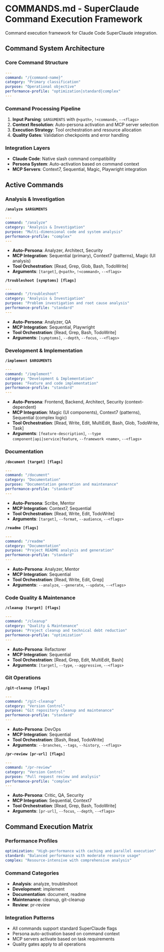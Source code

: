 # COMMANDS.md - SuperClaude Command Execution Framework

Command execution framework for Claude Code SuperClaude integration.

## Command System Architecture

### Core Command Structure
```yaml
---
command: "/{command-name}"
category: "Primary classification"
purpose: "Operational objective"
performance-profile: "optimization|standard|complex"
---
```

### Command Processing Pipeline
1. **Input Parsing**: `$ARGUMENTS` with `@<path>`, `!<command>`, `--<flags>`
2. **Context Resolution**: Auto-persona activation and MCP server selection
3. **Execution Strategy**: Tool orchestration and resource allocation
4. **Quality Gates**: Validation checkpoints and error handling

### Integration Layers
- **Claude Code**: Native slash command compatibility
- **Persona System**: Auto-activation based on command context
- **MCP Servers**: Context7, Sequential, Magic, Playwright integration

## Active Commands

### Analysis & Investigation

**`/analyze $ARGUMENTS`**
```yaml
---
command: "/analyze"
category: "Analysis & Investigation"
purpose: "Multi-dimensional code and system analysis"
performance-profile: "complex"
---
```
- **Auto-Persona**: Analyzer, Architect, Security
- **MCP Integration**: Sequential (primary), Context7 (patterns), Magic (UI analysis)
- **Tool Orchestration**: [Read, Grep, Glob, Bash, TodoWrite]
- **Arguments**: `[target]`, `@<path>`, `!<command>`, `--<flags>`

**`/troubleshoot [symptoms] [flags]`**
```yaml
---
command: "/troubleshoot"
category: "Analysis & Investigation"
purpose: "Problem investigation and root cause analysis"
performance-profile: "standard"
---
```
- **Auto-Persona**: Analyzer, QA
- **MCP Integration**: Sequential, Playwright
- **Tool Orchestration**: [Read, Grep, Bash, TodoWrite]
- **Arguments**: `[symptoms]`, `--depth`, `--focus`, `--<flags>`

### Development & Implementation

**`/implement $ARGUMENTS`**
```yaml
---
command: "/implement"
category: "Development & Implementation"
purpose: "Feature and code implementation"
performance-profile: "standard"
---
```
- **Auto-Persona**: Frontend, Backend, Architect, Security (context-dependent)
- **MCP Integration**: Magic (UI components), Context7 (patterns), Sequential (complex logic)
- **Tool Orchestration**: [Read, Write, Edit, MultiEdit, Bash, Glob, TodoWrite, Task]
- **Arguments**: `[feature-description]`, `--type component|api|service|feature`, `--framework <name>`, `--<flags>`

### Documentation

**`/document [target] [flags]`**
```yaml
---
command: "/document"
category: "Documentation"
purpose: "Documentation generation and maintenance"
performance-profile: "standard"
---
```
- **Auto-Persona**: Scribe, Mentor
- **MCP Integration**: Context7, Sequential
- **Tool Orchestration**: [Read, Write, Edit, TodoWrite]
- **Arguments**: `[target]`, `--format`, `--audience`, `--<flags>`

**`/readme [flags]`**
```yaml
---
command: "/readme"
category: "Documentation"
purpose: "Project README analysis and generation"
performance-profile: "standard"
---
```
- **Auto-Persona**: Analyzer, Mentor
- **MCP Integration**: Sequential
- **Tool Orchestration**: [Read, Write, Edit, Grep]
- **Arguments**: `--analyze`, `--generate`, `--update`, `--<flags>`

### Code Quality & Maintenance

**`/cleanup [target] [flags]`**
```yaml
---
command: "/cleanup"
category: "Quality & Maintenance"
purpose: "Project cleanup and technical debt reduction"
performance-profile: "optimization"
---
```
- **Auto-Persona**: Refactorer
- **MCP Integration**: Sequential
- **Tool Orchestration**: [Read, Grep, Edit, MultiEdit, Bash]
- **Arguments**: `[target]`, `--type`, `--aggressive`, `--<flags>`

### Git Operations

**`/git-cleanup [flags]`**
```yaml
---
command: "/git-cleanup"
category: "Version Control"
purpose: "Git repository cleanup and maintenance"
performance-profile: "standard"
---
```
- **Auto-Persona**: DevOps
- **MCP Integration**: Sequential
- **Tool Orchestration**: [Bash, Read, TodoWrite]
- **Arguments**: `--branches`, `--tags`, `--history`, `--<flags>`

**`/pr-review [pr-url] [flags]`**
```yaml
---
command: "/pr-review"
category: "Version Control"
purpose: "Pull request review and analysis"
performance-profile: "complex"
---
```
- **Auto-Persona**: Critic, QA, Security
- **MCP Integration**: Sequential, Context7
- **Tool Orchestration**: [Read, Grep, Bash, TodoWrite]
- **Arguments**: `[pr-url]`, `--focus`, `--depth`, `--<flags>`

## Command Execution Matrix

### Performance Profiles
```yaml
optimization: "High-performance with caching and parallel execution"
standard: "Balanced performance with moderate resource usage"
complex: "Resource-intensive with comprehensive analysis"
```

### Command Categories
- **Analysis**: analyze, troubleshoot
- **Development**: implement
- **Documentation**: document, readme
- **Maintenance**: cleanup, git-cleanup
- **Review**: pr-review

### Integration Patterns
- All commands support standard SuperClaude flags
- Persona auto-activation based on command context
- MCP servers activate based on task requirements
- Quality gates apply to all operations